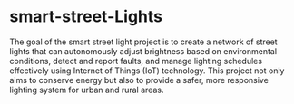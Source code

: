 # smart-street-Lights

The goal of the smart street light project is to create a network of street lights that can autonomously adjust brightness based on environmental conditions, detect and report faults, and manage lighting schedules effectively using Internet of Things (IoT) technology. 
This project not only aims to conserve energy but also to provide a safer, more responsive lighting system for urban and rural areas.
